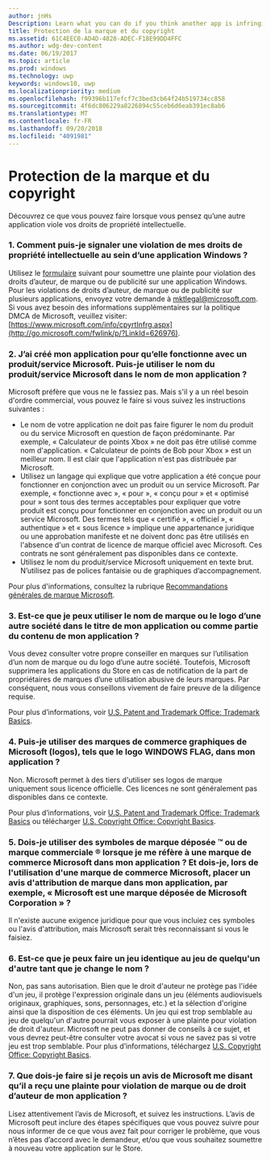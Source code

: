 ```yaml
---
author: jnHs
Description: Learn what you can do if you think another app is infringing on your intellectual property rights.
title: Protection de la marque et du copyright
ms.assetid: 61C4EEC0-AD4D-4828-ADEC-F18E99DD4FFC
ms.author: wdg-dev-content
ms.date: 06/19/2017
ms.topic: article
ms.prod: windows
ms.technology: uwp
keywords: windows10, uwp
ms.localizationpriority: medium
ms.openlocfilehash: f99396b117efcf7c3bed3cb64f24b519734cc858
ms.sourcegitcommit: 4f6dc806229a8226894c55ceb6d6eab391ec8ab6
ms.translationtype: MT
ms.contentlocale: fr-FR
ms.lasthandoff: 09/20/2018
ms.locfileid: "4091981"
---
```

# <a name="trademark-and-copyright-protection"></a>Protection de la marque et du copyright


Découvrez ce que vous pouvez faire lorsque vous pensez qu’une autre application viole vos droits de propriété intellectuelle.

### <a name="1-how-may-i-report-an-infringement-of-my-intellectual-property-rights-within-a-windows-app"></a>1. Comment puis-je signaler une violation de mes droits de propriété intellectuelle au sein d’une application Windows ?


Utilisez le [formulaire](http://go.microsoft.com/fwlink/p/?LinkId=273879) suivant pour soumettre une plainte pour violation des droits d’auteur, de marque ou de publicité sur une application Windows. Pour les violations de droits d’auteur, de marque ou de publicité sur plusieurs applications, envoyez votre demande à mktlegal@microsoft.com. Si vous avez besoin des informations supplémentaires sur la politique DMCA de Microsoft, veuillez visiter: [https://www.microsoft.com/info/cpyrtInfrg.aspx](http://go.microsoft.com/fwlink/p/?LinkId=626976).

### <a name="2-i-created-my-app-to-work-with-a-microsoft-productservice-may-i-use-the-microsoft-productservice-name-in-the-name-of-my-app"></a>2. J’ai créé mon application pour qu’elle fonctionne avec un produit/service Microsoft. Puis-je utiliser le nom du produit/service Microsoft dans le nom de mon application ?


Microsoft préfère que vous ne le fassiez pas. Mais s'il y a un réel besoin d'ordre commercial, vous pouvez le faire si vous suivez les instructions suivantes :

-   Le nom de votre application ne doit pas faire figurer le nom du produit ou du service Microsoft en question de façon prédominante. Par exemple, « Calculateur de points Xbox » ne doit pas être utilisé comme nom d'application. « Calculateur de points de Bob pour Xbox » est un meilleur nom. Il est clair que l'application n'est pas distribuée par Microsoft.
-   Utilisez un langage qui explique que votre application a été conçue pour fonctionner en conjonction avec un produit ou un service Microsoft. Par exemple, « fonctionne avec », « pour », « conçu pour » et « optimisé pour » sont tous des termes acceptables pour expliquer que votre produit est conçu pour fonctionner en conjonction avec un produit ou un service Microsoft. Des termes tels que « certifié », « officiel », « authentique » et « sous licence » implique une appartenance juridique ou une approbation manifeste et ne doivent donc pas être utilisés en l'absence d'un contrat de licence de marque officiel avec Microsoft. Ces contrats ne sont généralement pas disponibles dans ce contexte.
-   Utilisez le nom du produit/service Microsoft uniquement en texte brut. N’utilisez pas de polices fantaisie ou de graphiques d’accompagnement.

Pour plus d'informations, consultez la rubrique [Recommandations générales de marque Microsoft](http://go.microsoft.com/fwlink/p/?LinkId=225434).

### <a name="3-is-it-ok-if-i-use-the-trademarked-name-or-logo-of-another-company-in-the-title-of-my-app-or-as-part-of-the-content-of-my-app"></a>3. Est-ce que je peux utiliser le nom de marque ou le logo d’une autre société dans le titre de mon application ou comme partie du contenu de mon application ?


Vous devez consulter votre propre conseiller en marques sur l’utilisation d’un nom de marque ou du logo d’une autre société. Toutefois, Microsoft supprimera les applications du Store en cas de notification de la part de propriétaires de marques d’une utilisation abusive de leurs marques. Par conséquent, nous vous conseillons vivement de faire preuve de la diligence requise.

Pour plus d’informations, voir [U.S. Patent and Trademark Office: Trademark Basics](http://go.microsoft.com/fwlink/p/?LinkId=225271).

### <a name="4-may-i-use-microsofts-graphical-trademarks-logos-such-as-the-windows-flag-logo-in-my-app"></a>4. Puis-je utiliser des marques de commerce graphiques de Microsoft (logos), tels que le logo WINDOWS FLAG, dans mon application ?


Non. Microsoft permet à des tiers d'utiliser ses logos de marque uniquement sous licence officielle. Ces licences ne sont généralement pas disponibles dans ce contexte.

Pour plus d’informations, voir [U.S. Patent and Trademark Office: Trademark Basics](http://go.microsoft.com/fwlink/p/?LinkId=225271) ou télécharger [U.S. Copyright Office: Copyright Basics](http://go.microsoft.com/fwlink/p/?LinkID=225273).

### <a name="5-do-i-need-to-use-registered--or-trademark--symbols-when-i-refer-to-a-microsoft-trademark-in-my-app-and-must-i-when-using-a-microsoft-trademark-place-a-trademark-attribution-notice-in-my-app-for-example-microsoft-is-a-registered-trademark-of-the-microsoft-corporation"></a>5. Dois-je utiliser des symboles de marque déposée ™ ou de marque commerciale ® lorsque je me réfère à une marque de commerce Microsoft dans mon application ? Et dois-je, lors de l'utilisation d'une marque de commerce Microsoft, placer un avis d'attribution de marque dans mon application, par exemple, « Microsoft est une marque déposée de Microsoft Corporation » ?


Il n'existe aucune exigence juridique pour que vous incluiez ces symboles ou l'avis d'attribution, mais Microsoft serait très reconnaissant si vous le faisiez.

### <a name="6-is-it-ok-if-i-make-a-game-that-is-identical-to-someone-elses-game-as-long-as-i-change-the-name"></a>6. Est-ce que je peux faire un jeu identique au jeu de quelqu'un d'autre tant que je change le nom ?


Non, pas sans autorisation. Bien que le droit d'auteur ne protège pas l'idée d'un jeu, il protège l'expression originale dans un jeu (éléments audiovisuels originaux, graphiques, sons, personnages, etc.) et la sélection d'origine ainsi que la disposition de ces éléments. Un jeu qui est trop semblable au jeu de quelqu'un d'autre pourrait vous exposer à une plainte pour violation de droit d'auteur. Microsoft ne peut pas donner de conseils à ce sujet, et vous devrez peut-être consulter votre avocat si vous ne savez pas si votre jeu est trop semblable. Pour plus d’informations, téléchargez [U.S. Copyright Office: Copyright Basics](http://go.microsoft.com/fwlink/p/?LinkID=225273).

### <a name="7-what-should-i-do-if-i-get-a-notice-from-microsoft-telling-me-it-has-received-a-complaint-that-my-app-infringes-a-trademark-or-copyright"></a>7. Que dois-je faire si je reçois un avis de Microsoft me disant qu’il a reçu une plainte pour violation de marque ou de droit d’auteur de mon application ?


Lisez attentivement l’avis de Microsoft, et suivez les instructions. L’avis de Microsoft peut inclure des étapes spécifiques que vous pouvez suivre pour nous informer de ce que vous avez fait pour corriger le problème, que vous n’êtes pas d’accord avec le demandeur, et/ou que vous souhaitez soumettre à nouveau votre application sur le Store.

 

 




